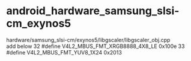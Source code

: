 # android_hardware_samsung_slsi-cm_exynos5
hardware/samsung_slsi-cm/exynos5/libgscaler/libgscaler_obj.cpp     
add below
  32 #define V4L2_MBUS_FMT_XRGB8888_4X8_LE 0x100e
  33 #define V4L2_MBUS_FMT_YUV8_1X24 0x2013
